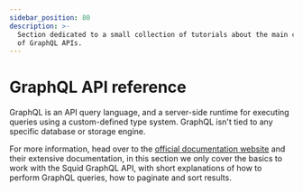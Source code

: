 ```yaml
---
sidebar_position: 80
description: >-
  Section dedicated to a small collection of tutorials about the main concepts
  of GraphQL APIs.
---
```


# GraphQL API reference

GraphQL is an API query language, and a server-side runtime for executing queries using a custom-defined type system. GraphQL isn't tied to any specific database or storage engine.

For more information, head over to the [official documentation website](https://graphql.org/learn/) and their extensive documentation, in this section we only cover the basics to work with the Squid GraphQL API, with short explanations of how to perform GraphQL queries, how to paginate and sort results.
